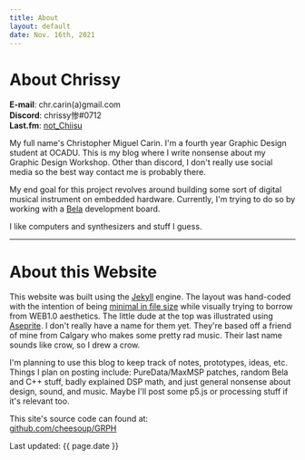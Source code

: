 ```yaml
---
title: About
layout: default
date: Nov. 16th, 2021
---
```


# About Chrissy

**E-mail**: chr.carin(a)gmail.com\
**Discord**: chrissy惨#0712\
**Last.fm**: [not_Chiisu](https://www.last.fm/user/not_Chiisu)

My full name's Christopher Miguel Carin. I'm a fourth year Graphic Design student at OCADU. This is my blog where I write nonsense about my Graphic Design Workshop. Other than discord, I don't really use social media so the best way contact me is probably there.

My end goal for this project revolves around building some sort of digital musical instrument on embedded hardware. Currently, I'm trying to do so by working with a [Bela](http://bela.io/) development board.

I like computers and synthesizers and stuff I guess.

---

# About this Website

This website was built using the [Jekyll](https://jekyllrb.com/) engine. The layout was hand-coded with the intention of being [minimal in file size](https://tools.pingdom.com/#5f49ba1d42400000) while visually trying to borrow from WEB1.0 aesthetics. The little dude at the top was illustrated using [Aseprite](https://www.aseprite.org/). I don't really have a name for them yet. They're based off a friend of mine from Calgary who makes some pretty rad music. Their last name sounds like crow, so I drew a crow.

I'm planning to use this blog to keep track of notes, prototypes, ideas, etc. Things I plan on posting include: PureData/MaxMSP patches, random Bela and C++ stuff, badly explained DSP math, and just general nonsense about design, sound, and music. Maybe I'll post some p5.js or processing stuff if it's relevant too.

This site's source code can found at:\
[github.com/cheesoup/GRPH](https://github.com/cheesoup/GRPH)

<footer>Last updated: {{ page.date }}</footer>

